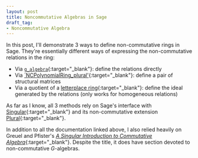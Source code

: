 ```yaml
---
layout: post
title: Noncommutative Algebras in Sage
draft_tag: 
- Noncommutative Algebra
---
```


In this post, I'll demonstrate 3 ways to define non-commutative rings in Sage. They're essentially different ways of expressing the non-commutative relations in the ring:

  - Via [`g_algebra`](http://doc.sagemath.org/html/en/reference/algebras/sage/algebras/free_algebra.html#sage.algebras.free_algebra.FreeAlgebra_generic.g_algebra){:target="_blank"}: define the relations directly
  - Via [`NCPolynomialRing_plural'](http://www.sagemath.org/documentation/html/en/reference/polynomial_rings/sage/rings/polynomial/plural.html){:target="_blank"}: define a pair of structural matrices
  - Via a quotient of a [letterplace ring](http://doc.sagemath.org/html/en/reference/rings/sage/rings/quotient_ring.html){:target="_blank"}: define the ideal generated by the relations (only works for homogeneous relations)
  
<!--more-->

As far as I know, all 3 methods rely on Sage's interface with [Singular](https://www.singular.uni-kl.de/index.php){:target="_blank"} and its non-commutative extension [Plural](https://www.singular.uni-kl.de/Manual/4-0-2/sing_469.htm){:target="_blank"}. 

In addition to all the documentation linked above, I also relied heavily on  Greuel and Pfister's [*A Singular Introduction to
Commutative Algebra*](http://www.cimpa-icpam.org/archivesecoles/20130130100834/singularbuch1-210.pdf){:target="_blank"}. Despite the title, it does have section devoted to non-commutative $G$-algebras.





